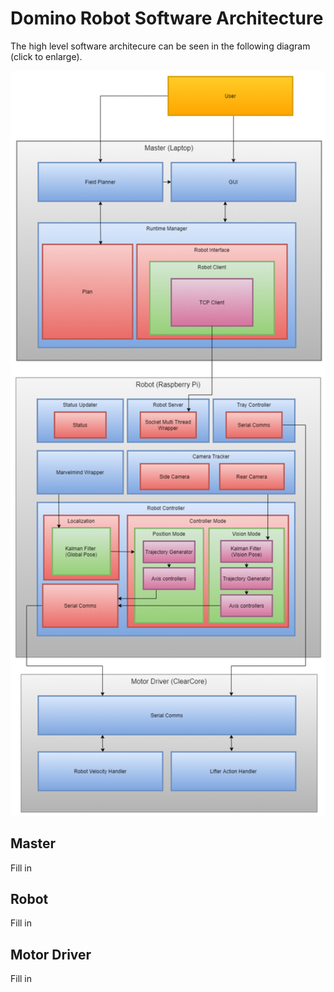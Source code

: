 # Domino Robot Software Architecture

The high level software architecure can be seen in the following diagram (click to enlarge).

<img src="DominoRobotSoftwareArchitecture.png" width="600">

## Master
Fill in

## Robot
Fill in

## Motor Driver
Fill in